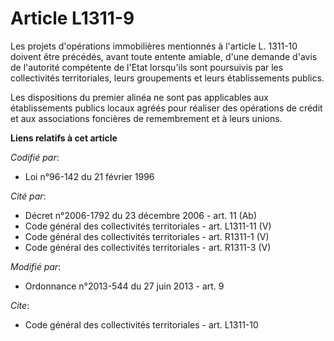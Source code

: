 # Article L1311-9

Les projets d'opérations immobilières mentionnés à l'article L. 1311-10 doivent être précédés, avant toute entente amiable,
d'une demande d'avis de l'autorité compétente de l'Etat lorsqu'ils sont poursuivis par les collectivités territoriales, leurs
groupements et leurs établissements publics. 

Les dispositions du premier alinéa ne sont pas applicables aux  établissements publics locaux agréés pour réaliser des
opérations de crédit et aux associations foncières de remembrement et à leurs unions.

**Liens relatifs à cet article**

_Codifié par_:

  - Loi n°96-142 du 21 février 1996

_Cité par_:

  - Décret n°2006-1792 du 23 décembre 2006 - art. 11 (Ab)
  - Code général des collectivités territoriales - art. L1311-11 (V)
  - Code général des collectivités territoriales - art. R1311-1 (V)
  - Code général des collectivités territoriales - art. R1311-3 (V)

_Modifié par_:

  - Ordonnance n°2013-544 du 27 juin 2013 - art. 9

_Cite_:

  - Code général des collectivités territoriales - art. L1311-10
